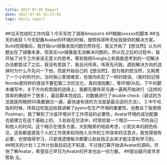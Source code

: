 ```yaml
---
title: 2017-07-05 Report
date: 2017-07-05 15:27:45
tags: daily report
---
```

##当天完成的工作内容
1.今天写完了调用Amazon’s API根据xxxxxx的脚本
##当天的收获
1.今天配置Avatar的环境的时候，按照伟哥昨天给我提供的解决方案，Build完镜像后，我开始run镜像发现问题仍然存在，我又开始了【想当然】认为问题出在了镜像本身，但其实run镜像是无法解决问题的。所以在之后的过程中，我开始了对于工作来说无意义的思考。等到我把Google上和我能思考到的一切解决办法都尝试了之后，我没有思路了，我去问伟哥。伟哥先问我，遇到解决方向的选择时为什么不先问一下他，而是开始自己的【想当然】，因为我的想当然，又耗费了一个小时的代价。当时我心里很难受，也很内疚犯了一样的错误。（我时刻记得Nonda里同样的错误不要犯第二次的文化，真的很抱歉），等环境Ok后，下午的脚本编写中，关于方向和思路的选择上，我都先跟伟哥沟通一遍再开始进行（这样的效率的确提升了很多），最后脚本完成后，对数据进行了double check（调试的方法就是肉眼把50条数据过一遍，最快速有效的方法就是最合适的方法）。
2.中午吃饭的时候，伟哥边吃饭边给我讲解了pyenv在生产环境的重要性，也教会了我使用Postman。我了解到了沙盒环境对于工作项目的必要性，Avatar环境的成功配置也是建立在这个基础上的。
3.赵赵在交流中，时常给我一个暗示———节约自己和他人的时间。这个暗示在很多方面，大到租房的地段考虑，小到文本的颜色标注，这些都是提高个人的工作效率和同他人合作的工作效率的注意点，我觉得很有必要，也很值得学习，只是很遗憾每次都要让赵赵指正出来才能注意和学习到。
##明天的计划
1.工作计划我目前还不知道，不过我打算开始读Avatar的源码，尽快了解Avatar，希望自己早日为Avatar的开发也出一份力量。
##提出疑问或寻求帮助
无。